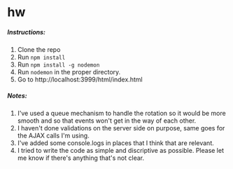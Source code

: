 # hw

##### Instructions:
1. Clone the repo
2. Run ```npm install```
3. Run ```npm install -g nodemon```
4. Run ```nodemon``` in the proper directory.
5. Go to http://localhost:3999/html/index.html 

##### Notes: 
1. I've used a queue mechanism to handle the rotation so it would be more smooth and so that events won't get in the way of each other.
2. I haven't done validations on the server side on purpose, same goes for the AJAX calls I'm using.
3. I've added some console.logs in places that I think that are relevant.
4. I tried to write the code as simple and discriptive as possible. Please let me know if there's anything that's not clear.
